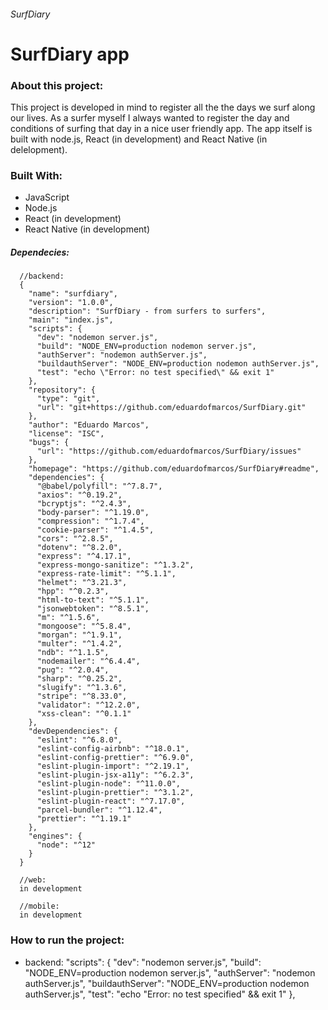 ###### SurfDiary

# SurfDiary app

### About this project:

This project is developed in mind to register all the the days we surf along our lives. As a surfer myself I always wanted to register the day and conditions of surfing that day in a nice user friendly app.
The app itself is built with node.js, React (in development) and React Native (in delelopment).


### Built With:

* JavaScript
* Node.js
* React (in development)
* React Native (in development)

##### Dependecies:

      //backend:
      {
        "name": "surfdiary",
        "version": "1.0.0",
        "description": "SurfDiary - from surfers to surfers",
        "main": "index.js",
        "scripts": {
          "dev": "nodemon server.js",
          "build": "NODE_ENV=production nodemon server.js",
          "authServer": "nodemon authServer.js",
          "buildauthServer": "NODE_ENV=production nodemon authServer.js",
          "test": "echo \"Error: no test specified\" && exit 1"
        },
        "repository": {
          "type": "git",
          "url": "git+https://github.com/eduardofmarcos/SurfDiary.git"
        },
        "author": "Eduardo Marcos",
        "license": "ISC",
        "bugs": {
          "url": "https://github.com/eduardofmarcos/SurfDiary/issues"
        },
        "homepage": "https://github.com/eduardofmarcos/SurfDiary#readme",
        "dependencies": {
          "@babel/polyfill": "^7.8.7",
          "axios": "^0.19.2",
          "bcryptjs": "^2.4.3",
          "body-parser": "^1.19.0",
          "compression": "^1.7.4",
          "cookie-parser": "^1.4.5",
          "cors": "^2.8.5",
          "dotenv": "^8.2.0",
          "express": "^4.17.1",
          "express-mongo-sanitize": "^1.3.2",
          "express-rate-limit": "^5.1.1",
          "helmet": "^3.21.3",
          "hpp": "^0.2.3",
          "html-to-text": "^5.1.1",
          "jsonwebtoken": "^8.5.1",
          "m": "^1.5.6",
          "mongoose": "^5.8.4",
          "morgan": "^1.9.1",
          "multer": "^1.4.2",
          "ndb": "^1.1.5",
          "nodemailer": "^6.4.4",
          "pug": "^2.0.4",
          "sharp": "^0.25.2",
          "slugify": "^1.3.6",
          "stripe": "^8.33.0",
          "validator": "^12.2.0",
          "xss-clean": "^0.1.1"
        },
        "devDependencies": {
          "eslint": "^6.8.0",
          "eslint-config-airbnb": "^18.0.1",
          "eslint-config-prettier": "^6.9.0",
          "eslint-plugin-import": "^2.19.1",
          "eslint-plugin-jsx-a11y": "^6.2.3",
          "eslint-plugin-node": "^11.0.0",
          "eslint-plugin-prettier": "^3.1.2",
          "eslint-plugin-react": "^7.17.0",
          "parcel-bundler": "^1.12.4",
          "prettier": "^1.19.1"
        },
        "engines": {
          "node": "^12"
        }
      }
      
      //web:
      in development
      
      //mobile:
      in development


### How to run the project:

* backend:
  "scripts": {
          "dev": "nodemon server.js",
          "build": "NODE_ENV=production nodemon server.js",
          "authServer": "nodemon authServer.js",
          "buildauthServer": "NODE_ENV=production nodemon authServer.js",
          "test": "echo \"Error: no test specified\" && exit 1"
        },


